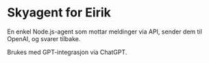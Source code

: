 # Skyagent for Eirik

En enkel Node.js-agent som mottar meldinger via API, sender dem til OpenAI, og svarer tilbake.

Brukes med GPT-integrasjon via ChatGPT.
